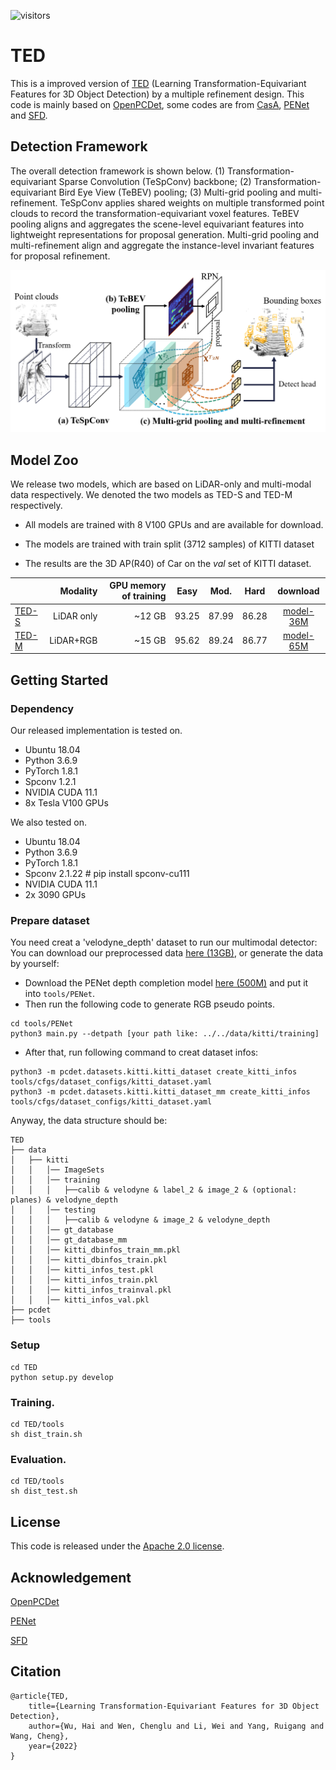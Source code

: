 ![visitors](https://visitor-badge.glitch.me/badge?page_id=hailanyi/TED)
# TED
This is a improved version of [TED](https://arxiv.org/) (Learning Transformation-Equivariant Features for 3D Object Detection) by a multiple refinement design. 
This code is mainly based on [OpenPCDet](https://github.com/open-mmlab/OpenPCDet), some codes are from [CasA](https://github.com/hailanyi/CasA), 
[PENet](https://github.com/JUGGHM/PENet_ICRA2021) and [SFD](https://github.com/LittlePey/SFD).

## Detection Framework
The overall detection framework is shown below.
(1) Transformation-equivariant Sparse Convolution (TeSpConv) backbone; (2) Transformation-equivariant Bird Eye View (TeBEV) pooling; 
(3) Multi-grid pooling and multi-refinement. 
TeSpConv applies shared weights on multiple transformed point clouds to record the transformation-equivariant voxel features. 
TeBEV pooling aligns and aggregates the scene-level equivariant features into lightweight representations for proposal generation.
 Multi-grid pooling and multi-refinement align and aggregate the instance-level invariant features for proposal refinement.
 
![](./tools/images/framework.png)

## Model Zoo
We release two models, which are based on LiDAR-only and multi-modal data respectively. We denoted the two models as TED-S and TED-M respectively.

* All models are trained with 8 V100 GPUs and are available for download. 

* The models are trained with train split (3712 samples) of KITTI dataset

* The results are the 3D AP(R40) of Car on the *val* set of KITTI dataset.

|                                             |Modality|GPU memory of training| Easy | Mod. | Hard  | download | 
|---------------------------------------------|----------:|----------:|:-------:|:-------:|:-------:|:---------:|
| [TED-S](tools/cfgs/models/kitti/TED-S.yaml)|LiDAR only|~12 GB |93.25 |87.99| 86.28| [model-36M](https://drive.google.com/file/d/1hqoj-lV4Cr3m7U3EphdCSjHmhBlekRm8/view?usp=sharing) | 
| [TED-M](tools/cfgs/models/kitti/TED-M.yaml)|LiDAR+RGB |~15 GB| 95.62 |89.24 |86.77 | [model-65M](https://drive.google.com/file/d/1hXe1at-LKogTfWorALmq6djjYqhKX7nD/view?usp=sharing) |

## Getting Started
### Dependency
Our released implementation is tested on.
+ Ubuntu 18.04
+ Python 3.6.9 
+ PyTorch 1.8.1
+ Spconv 1.2.1
+ NVIDIA CUDA 11.1
+ 8x Tesla V100 GPUs

We also tested on.
+ Ubuntu 18.04
+ Python 3.6.9 
+ PyTorch 1.8.1
+ Spconv 2.1.22 # pip install spconv-cu111
+ NVIDIA CUDA 11.1
+ 2x 3090 GPUs

### Prepare dataset

You need creat a 'velodyne_depth' dataset to run our multimodal detector:
You can download our preprocessed data [here (13GB)](https://drive.google.com/file/d/1xki9v_zsQMM8vMVNo0ENi1Mh_GNMjHUg/view?usp=sharing), or generate the data by yourself:

* Download the PENet depth completion model [here (500M)](https://drive.google.com/file/d/1RDdKlKJcas-G5OA49x8OoqcUDiYYZgeM/view?usp=sharing) and put it into ```tools/PENet```.
* Then run the following code to generate RGB pseudo points.
```
cd tools/PENet
python3 main.py --detpath [your path like: ../../data/kitti/training]
```

* After that, run following command to creat dataset infos:
```
python3 -m pcdet.datasets.kitti.kitti_dataset create_kitti_infos tools/cfgs/dataset_configs/kitti_dataset.yaml
python3 -m pcdet.datasets.kitti.kitti_dataset_mm create_kitti_infos tools/cfgs/dataset_configs/kitti_dataset.yaml
```

Anyway, the data structure should be: 
```
TED
├── data
│   ├── kitti
│   │   │── ImageSets
│   │   │── training
│   │   │   ├──calib & velodyne & label_2 & image_2 & (optional: planes) & velodyne_depth
│   │   │── testing
│   │   │   ├──calib & velodyne & image_2 & velodyne_depth
│   │   │── gt_database
│   │   │── gt_database_mm
│   │   │── kitti_dbinfos_train_mm.pkl
│   │   │── kitti_dbinfos_train.pkl
│   │   │── kitti_infos_test.pkl
│   │   │── kitti_infos_train.pkl
│   │   │── kitti_infos_trainval.pkl
│   │   │── kitti_infos_val.pkl
├── pcdet
├── tools
```

### Setup

```
cd TED
python setup.py develop
```

### Training.

```
cd TED/tools
sh dist_train.sh
```

### Evaluation.

```
cd TED/tools
sh dist_test.sh
```

## License

This code is released under the [Apache 2.0 license](LICENSE).

## Acknowledgement
[OpenPCDet](https://github.com/open-mmlab/OpenPCDet)

[PENet](https://github.com/JUGGHM/PENet_ICRA2021)

[SFD](https://github.com/LittlePey/SFD)

## Citation
    @article{TED,
        title={Learning Transformation-Equivariant Features for 3D Object Detection},
        author={Wu, Hai and Wen, Chenglu and Li, Wei and Yang, Ruigang and Wang, Cheng},
        year={2022}
    }





